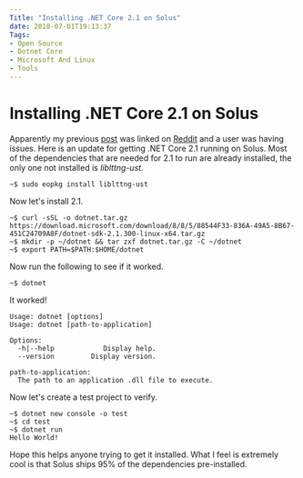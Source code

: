 ```yaml
---
Title: "Installing .NET Core 2.1 on Solus"
date: 2018-07-01T19:13:37
Tags: 
- Open Source
- Dotnet Core
- Microsoft And Linux
- Tools
---
```

# Installing .NET Core 2.1 on Solus

Apparently my previous [post](https://www.phillipsj.net/posts/dotnet-dev-solus) was linked on [Reddit]() and a user was having issues. Here is an update for getting .NET Core 2.1 running on Solus. Most of the dependencies that are needed for 2.1 to run are already installed, the only one not installed is *liblttng-ust*.

```
~$ sudo eopkg install liblttng-ust 
```

Now let's install 2.1.

```
~$ curl -sSL -o dotnet.tar.gz https://download.microsoft.com/download/8/8/5/88544F33-836A-49A5-8B67-451C24709A8F/dotnet-sdk-2.1.300-linux-x64.tar.gz
~$ mkdir -p ~/dotnet && tar zxf dotnet.tar.gz -C ~/dotnet
~$ export PATH=$PATH:$HOME/dotnet
```

Now run the following to see if it worked.

```
~$ dotnet
```

It worked!

```
Usage: dotnet [options]
Usage: dotnet [path-to-application]

Options:
  -h|--help            Display help.
  --version         Display version.

path-to-application:
  The path to an application .dll file to execute.
```

Now let's create a test project to verify.

```
~$ dotnet new console -o test
~$ cd test
~$ dotnet run
Hello World!
```

Hope this helps anyone trying to get it installed.  What I feel is extremely cool is that Solus ships 95% of the dependencies pre-installed.
